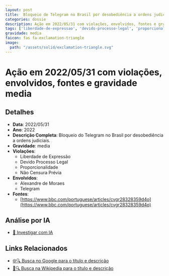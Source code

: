 ```yaml
---
layout: post
title:  Bloqueio de Telegram no Brasil por desobediência a ordens judiciais
categories: dossie
description: Ação em 2022/05/31 com violações, envolvidos, fontes e gravidade media
tags: ['liberdade-de-expressao', 'devido-processo-legal', 'proporcionalidade', 'censura', 'alexandre-de-moraes', 'telegram', 'gravidade-media']
gravidade: media
faicon: fas fa-exclamation-triangle
image:
  path: "/assets/solid/exclamation-triangle.svg"
---
```


# Ação em 2022/05/31 com violações, envolvidos, fontes e gravidade media

## Detalhes
- **Data**: 2022/05/31
- **Ano**: 2022
- **Descrição Completa**: Bloqueio do Telegram no Brasil por desobediência a ordens judiciais.
- **Gravidade**: media <i class="fas fa-exclamation-triangle fa-2x"></i>
- **Violações**:
  - Liberdade de Expressão
  - Devido Processo Legal
  - Proporcionalidade
  - Não Censura Prévia
- **Envolvidos**:
  - Alexandre de Moraes
  - Telegram
- **Fontes**:
  - [https://www.bbc.com/portuguese/articles/cvgr28328359d4o](https://www.bbc.com/portuguese/articles/cvgr28328359d4o)

## Análise por IA
- [🤖 Investigar com IA](https://www.perplexity.ai/search?q=%22Alexandre%20de%20Moraes%22%20Bloqueio%20de%20Telegram%20no%20Brasil%20por%20desobedi%C3%AAncia%20a%20ordens%20judiciais%20Bloqueio%20do%20Telegram%20no%20Brasil%20por%20desobedi%C3%AAncia%20a%20ordens%20judiciais.%20Liberdade%20de%20Express%C3%A3o%20Devido%20Processo%20Legal%20Proporcionalidade%20N%C3%A3o%20Censura%20Pr%C3%A9via%202022%20gravidade%20media)

## Links Relacionados
- [🌐🔍 Busca no Google para o título e descrição](https://www.google.com/search?q=%22Alexandre%20de%20Moraes%22%20Bloqueio%20de%20Telegram%20no%20Brasil%20por%20desobedi%C3%AAncia%20a%20ordens%20judiciais%20Bloqueio%20do%20Telegram%20no%20Brasil%20por%20desobedi%C3%AAncia%20a%20ordens%20judiciais.%20Liberdade%20de%20Express%C3%A3o%20Devido%20Processo%20Legal%20Proporcionalidade%20N%C3%A3o%20Censura%20Pr%C3%A9via%202022%20gravidade%20media)
- [📖🔍 Busca na Wikipedia para o título e descrição](https://pt.wikipedia.org/w/index.php?search=%22Alexandre%20de%20Moraes%22%20Bloqueio%20de%20Telegram%20no%20Brasil%20por%20desobedi%C3%AAncia%20a%20ordens%20judiciais%20Bloqueio%20do%20Telegram%20no%20Brasil%20por%20desobedi%C3%AAncia%20a%20ordens%20judiciais.%20Liberdade%20de%20Express%C3%A3o%20Devido%20Processo%20Legal%20Proporcionalidade%20N%C3%A3o%20Censura%20Pr%C3%A9via%202022%20gravidade%20media)

